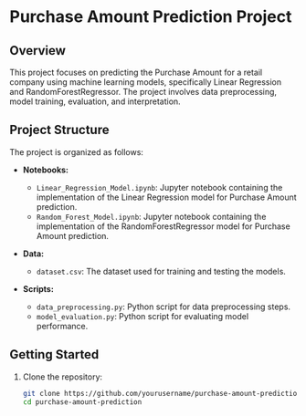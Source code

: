 # Purchase Amount Prediction Project

## Overview

This project focuses on predicting the Purchase Amount for a retail company using machine learning models, specifically Linear Regression and RandomForestRegressor. The project involves data preprocessing, model training, evaluation, and interpretation.

## Project Structure

The project is organized as follows:

- **Notebooks:**
  - `Linear_Regression_Model.ipynb`: Jupyter notebook containing the implementation of the Linear Regression model for Purchase Amount prediction.
  - `Random_Forest_Model.ipynb`: Jupyter notebook containing the implementation of the RandomForestRegressor model for Purchase Amount prediction.

- **Data:**
  - `dataset.csv`: The dataset used for training and testing the models.

- **Scripts:**
  - `data_preprocessing.py`: Python script for data preprocessing steps.
  - `model_evaluation.py`: Python script for evaluating model performance.

## Getting Started

1. Clone the repository:

   ```bash
   git clone https://github.com/yourusername/purchase-amount-prediction.git
   cd purchase-amount-prediction
